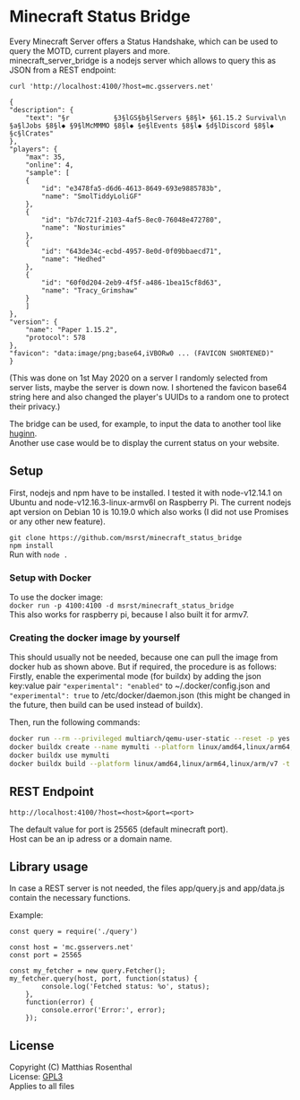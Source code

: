 # Minecraft Status Bridge

Every Minecraft Server offers a Status Handshake, which can be used to query the MOTD, current players and more.  
minecraft_server_bridge is a nodejs server which allows to query this as JSON from a REST endpoint:

`curl 'http://localhost:4100/?host=mc.gsservers.net'`


    {
    "description": {
        "text": "§r           §3§lGS§b§lServers §8§l➤ §61.15.2 Survival\n §a§lJobs §8§l◆ §9§lMcMMMO §8§l◆ §e§lEvents §8§l◆ §d§lDiscord §8§l◆ §c§lCrates"
    },
    "players": {
        "max": 35,
        "online": 4,
        "sample": [
        {
            "id": "e3478fa5-d6d6-4613-8649-693e9885783b",
            "name": "SmolTiddyLoliGF"
        },
        {
            "id": "b7dc721f-2103-4af5-8ec0-76048e472780",
            "name": "Nosturimies"
        },
        {
            "id": "643de34c-ecbd-4957-8e0d-0f09bbaecd71",
            "name": "Hedhed"
        },
        {
            "id": "60f0d204-2eb9-4f5f-a486-1bea15cf8d63",
            "name": "Tracy_Grimshaw"
        }
        ]
    },
    "version": {
        "name": "Paper 1.15.2",
        "protocol": 578
    },
    "favicon": "data:image/png;base64,iVBORw0 ... (FAVICON SHORTENED)"
    }
    
(This was done on 1st May 2020 on a server I randomly selected from server lists, maybe the server is down now. I shortened the favicon base64 string here and also changed the player's UUIDs to a random one to protect their privacy.)

The bridge can be used, for example, to input the data to another tool like [huginn](https://github.com/huginn/huginn/).  
Another use case would be to display the current status on your website.

## Setup

First, nodejs and npm have to be installed. I tested it with node-v12.14.1 on Ubuntu and node-v12.16.3-linux-armv6l on Raspberry Pi. The current nodejs apt version on Debian 10 is 10.19.0 which also works (I did not use Promises or any other new feature).

`git clone https://github.com/msrst/minecraft_status_bridge`  
`npm install`  
Run with `node .`

### Setup with Docker

To use the docker image:  
`docker run -p 4100:4100 -d msrst/minecraft_status_bridge`  
This also works for raspberry pi, because I also built it for armv7.

### Creating the docker image by yourself

This should usually not be needed, because one can pull the image from docker hub as shown above. But if required, the procedure is as follows: Firstly, enable the experimental mode (for buildx) by adding the json key:value pair `"experimental": "enabled"` to  ~/.docker/config.json and `"experimental": true` to /etc/docker/daemon.json (this might be changed in the future, then build can be used instead of buildx).

Then, run the following commands:

```bash
docker run --rm --privileged multiarch/qemu-user-static --reset -p yes
docker buildx create --name mymulti --platform linux/amd64,linux/arm64,linux/arm/v7,linux/arm/v6,linux/386
docker buildx use mymulti
docker buildx build --platform linux/amd64,linux/arm64,linux/arm/v7 -t msrst/minecraft_status_bridge .
```

## REST Endpoint

`http://localhost:4100/?host=<host>&port=<port>`

The default value for port is 25565 (default minecraft port).  
Host can be an ip adress or a domain name.  

## Library usage

In case a REST server is not needed, the files app/query.js and app/data.js contain the necessary functions.  

Example:

    const query = require('./query')

    const host = 'mc.gsservers.net'
    const port = 25565

    const my_fetcher = new query.Fetcher();
    my_fetcher.query(host, port, function(status) {
            console.log('Fetched status: %o', status);
        },
        function(error) {
            console.error('Error:', error);
        });

## License

Copyright (C) Matthias Rosenthal  
License: [GPL3](./License)  
Applies to all files
